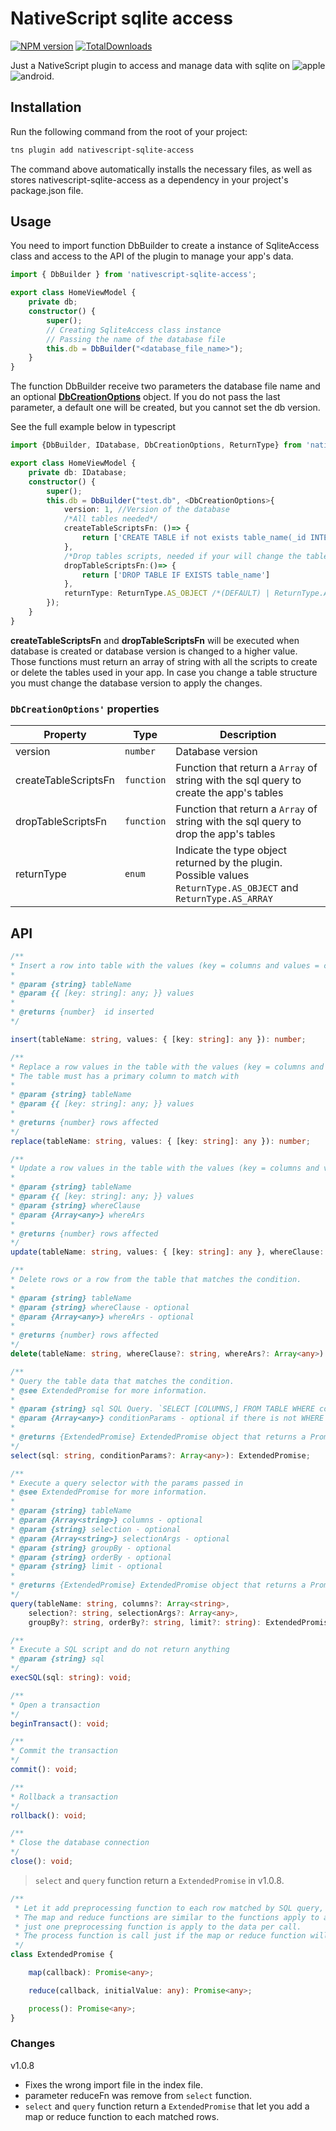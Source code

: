 # NativeScript sqlite access

[![NPM version][npm-image]][npm-url]
[![TotalDownloads][total-downloads-image]][npm-url]

[npm-image]:http://img.shields.io/npm/v/nativescript-sqlite-access.svg
[npm-url]:https://npmjs.org/package/nativescript-sqlite-access
[total-downloads-image]:http://img.shields.io/npm/dt/nativescript-sqlite-access.svg?label=total%20downloads

Just a NativeScript plugin to access and manage data with sqlite on ![apple](https://cdn3.iconfinder.com/data/icons/picons-social/57/16-apple-32.png) ![android](https://cdn4.iconfinder.com/data/icons/logos-3/228/android-32.png). 

## Installation

Run the following command from the root of your project:

```bash
tns plugin add nativescript-sqlite-access
```
The command above automatically installs the necessary files, as well as stores nativescript-sqlite-access as a dependency in your project's package.json file.

## Usage 

You need to import function DbBuilder to create a instance of SqliteAccess class and access to the API of the plugin to manage your app's data.
	
```typescript
import { DbBuilder } from 'nativescript-sqlite-access';

export class HomeViewModel {
    private db;
    constructor() {
        super();
        // Creating SqliteAccess class instance
        // Passing the name of the database file
        this.db = DbBuilder("<database_file_name>");
    }
}
```

The function DbBuilder receive two parameters the database file name and an optional [**DbCreationOptions**](src/sqlite-access-common.ts#DbCreationOptions) object. If you do not pass the last parameter, a default one will be created, but you cannot set the db version.

See the full example below in typescript

```typescript
import {DbBuilder, IDatabase, DbCreationOptions, ReturnType} from 'nativescript-sqlite-access';

export class HomeViewModel {
    private db: IDatabase;
    constructor() {
        super();
        this.db = DbBuilder("test.db", <DbCreationOptions>{
            version: 1, //Version of the database
            /*All tables needed*/
            createTableScriptsFn: ()=> {
                return ['CREATE TABLE if not exists table_name(_id INTEGER PRIMARY KEY AUTOINCREMENT, column TEXT)'];
            },
            /*Drop tables scripts, needed if your will change the tables structure*/
            dropTableScriptsFn:()=> { 
                return ['DROP TABLE IF EXISTS table_name']
            },
            returnType: ReturnType.AS_OBJECT /*(DEFAULT) | ReturnType.AS_ARRAY*/
        });
    }
}
```

**createTableScriptsFn** and **dropTableScriptsFn** will be executed when database is created or database version is changed to a higher value. Those functions must return an array of string with all the scripts to create or delete the tables used in your app. In case you change a table structure you must change the database version to apply the changes.

### `DbCreationOptions'` properties

| Property | Type | Description |
| --- | --- | --- |
|version|`number`| Database version |
|createTableScriptsFn|`function`| Function that return a `Array` of string with the sql query to create the app's tables |
|dropTableScriptsFn|`function`| Function that return a `Array` of string with the sql query to drop the app's tables |
|returnType|`enum`| Indicate the type object returned by the plugin. Possible values `ReturnType.AS_OBJECT` and `ReturnType.AS_ARRAY` |

## API
```typescript
/**
* Insert a row into table with the values (key = columns and values = columns value)
*
* @param {string} tableName
* @param {{ [key: string]: any; }} values
*
* @returns {number}  id inserted
*/

insert(tableName: string, values: { [key: string]: any }): number;
```
```typescript
/**
* Replace a row values in the table with the values (key = columns and values = columns value).
* The table must has a primary column to match with
*
* @param {string} tableName
* @param {{ [key: string]: any; }} values
*
* @returns {number} rows affected
*/
replace(tableName: string, values: { [key: string]: any }): number;
```
```typescript
/**
* Update a row values in the table with the values (key = columns and values = columns value) to the matched row.
*
* @param {string} tableName
* @param {{ [key: string]: any; }} values
* @param {string} whereClause
* @param {Array<any>} whereArs
*
* @returns {number} rows affected
*/
update(tableName: string, values: { [key: string]: any }, whereClause: string, whereArs: Array<any>): number;
```
```typescript
/**
* Delete rows or a row from the table that matches the condition.
*
* @param {string} tableName
* @param {string} whereClause - optional
* @param {Array<any>} whereArs - optional
*
* @returns {number} rows affected
*/
delete(tableName: string, whereClause?: string, whereArs?: Array<any>): number;
```
```typescript
/**
* Query the table data that matches the condition.
* @see ExtendedPromise for more information.
* 
* @param {string} sql SQL Query. `SELECT [COLUMNS,] FROM TABLE WHERE column1=? and column2=?`. WHERE clause can be omitted
* @param {Array<any>} conditionParams - optional if there is not WHERE clause in the sql param
*
* @returns {ExtendedPromise} ExtendedPromise object that returns a Promise<Array<any>>
*/
select(sql: string, conditionParams?: Array<any>): ExtendedPromise;
```
```typescript
/**
* Execute a query selector with the params passed in
* @see ExtendedPromise for more information.
* 
* @param {string} tableName
* @param {Array<string>} columns - optional
* @param {string} selection - optional
* @param {Array<string>} selectionArgs - optional
* @param {string} groupBy - optional
* @param {string} orderBy - optional
* @param {string} limit - optional
*
* @returns {ExtendedPromise} ExtendedPromise object that returns a Promise<Array<any>>
*/
query(tableName: string, columns?: Array<string>,
    selection?: string, selectionArgs?: Array<any>,
    groupBy?: string, orderBy?: string, limit?: string): ExtendedPromise;
```
```typescript
/**
* Execute a SQL script and do not return anything
* @param {string} sql
*/
execSQL(sql: string): void;
```
```typescript
/**
* Open a transaction
*/
beginTransact(): void;
```
```typescript
/**
* Commit the transaction
*/
commit(): void;
```
```typescript
/**
* Rollback a transaction
*/
rollback(): void;
```
```typescript
/**
* Close the database connection
*/
close(): void;
```

> `select` and `query` function return a `ExtendedPromise` in  v1.0.8.
```typescript
/**
 * Let it add preprocessing function to each row matched by SQL query, each function return a Promise object.
 * The map and reduce functions are similar to the functions apply to an Array, 
 * just one preprocessing function is apply to the data per call.
 * The process function is call just if the map or reduce function will not be apply.
 */
class ExtendedPromise {

    map(callback): Promise<any>;

    reduce(callback, initialValue: any): Promise<any>;

    process(): Promise<any>;
}
```

### Changes

v1.0.8
- Fixes the wrong import file in the index file.
- parameter reduceFn was remove from `select` function.
- `select` and `query` function return a `ExtendedPromise` that let you add a map or reduce function to each matched rows.